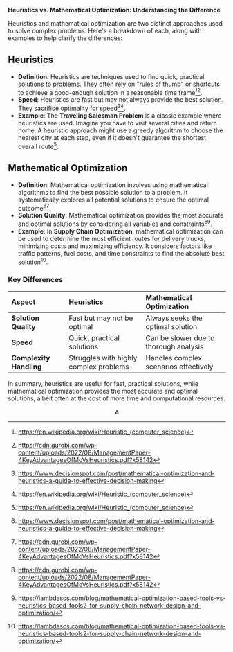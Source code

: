 

**Heuristics vs. Mathematical Optimization: Understanding the Difference**

Heuristics and mathematical optimization are two distinct approaches used to solve complex problems. Here's a breakdown of each, along with examples to help clarify the differences:

## Heuristics

- **Definition**: Heuristics are techniques used to find quick, practical solutions to problems. They often rely on "rules of thumb" or shortcuts to achieve a good-enough solution in a reasonable time frame[^2][^3].
- **Speed**: Heuristics are fast but may not always provide the best solution. They sacrifice optimality for speed[^1][^2].
- **Example**: The **Traveling Salesman Problem** is a classic example where heuristics are used. Imagine you have to visit several cities and return home. A heuristic approach might use a greedy algorithm to choose the nearest city at each step, even if it doesn't guarantee the shortest overall route[^2].


## Mathematical Optimization

- **Definition**: Mathematical optimization involves using mathematical algorithms to find the best possible solution to a problem. It systematically explores all potential solutions to ensure the optimal outcome[^1][^3].
- **Solution Quality**: Mathematical optimization provides the most accurate and optimal solutions by considering all variables and constraints[^3][^5].
- **Example**: In **Supply Chain Optimization**, mathematical optimization can be used to determine the most efficient routes for delivery trucks, minimizing costs and maximizing efficiency. It considers factors like traffic patterns, fuel costs, and time constraints to find the absolute best solution[^5].


### Key Differences

| **Aspect** | **Heuristics** | **Mathematical Optimization** |
| :-- | :-- | :-- |
| **Solution Quality** | Fast but may not be optimal | Always seeks the optimal solution |
| **Speed** | Quick, practical solutions | Can be slower due to thorough analysis |
| **Complexity Handling** | Struggles with highly complex problems | Handles complex scenarios effectively |

In summary, heuristics are useful for fast, practical solutions, while mathematical optimization provides the most accurate and optimal solutions, albeit often at the cost of more time and computational resources.

<div style="text-align: center">⁂</div>

[^1]: https://www.decisionspot.com/post/mathematical-optimization-and-heuristics-a-guide-to-effective-decision-making

[^2]: https://en.wikipedia.org/wiki/Heuristic_(computer_science)

[^3]: https://cdn.gurobi.com/wp-content/uploads/2022/08/ManagementPaper-4KeyAdvantagesOfMoVsHeuristics.pdf?x58142

[^4]: https://stackoverflow.com/questions/10445700/what-is-the-difference-between-heuristics-and-metaheuristics

[^5]: https://lambdascs.com/blog/mathematical-optimization-based-tools-vs-heuristics-based-tools2-for-supply-chain-network-design-and-optimization/

[^6]: https://en.wikipedia.org/wiki/Heuristic

[^7]: https://www.gurobi.com/resources/4-key-advantages-of-using-mathematical-optimization-instead-of-heuristics/

[^8]: https://www.icrontech.com/resources/blogs/optimization-vs-heuristics-which-is-the-right-approach-for-your-business

